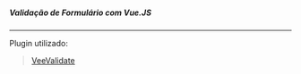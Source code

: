 ##### Validação de Formulário com Vue.JS
---

Plugin utilizado:
>[VeeValidate](http://vee-validate.logaretm.com/)


